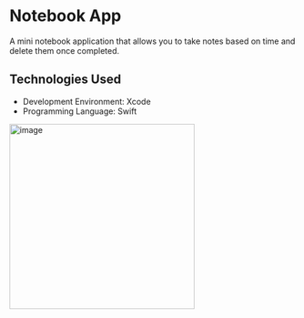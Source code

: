 # Notebook App
A mini notebook application that allows you to take notes based on time and delete them once completed.

## Technologies Used
* Development Environment: Xcode
* Programming Language: Swift

<img width="325" alt="image" src="https://github.com/emirhanzeyrekk/Notebook/assets/121854589/0c2a2088-a695-4ca1-a59e-13895b6b6fa7">
